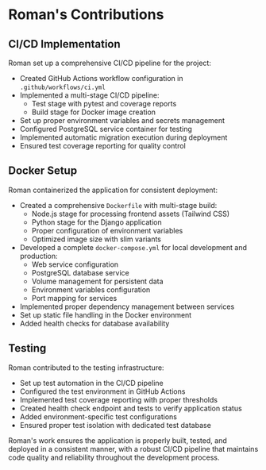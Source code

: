 # Roman's Contributions

## CI/CD Implementation

Roman set up a comprehensive CI/CD pipeline for the project:

- Created GitHub Actions workflow configuration in `.github/workflows/ci.yml`
- Implemented a multi-stage CI/CD pipeline:
  - Test stage with pytest and coverage reports
  - Build stage for Docker image creation
- Set up proper environment variables and secrets management
- Configured PostgreSQL service container for testing
- Implemented automatic migration execution during deployment
- Ensured test coverage reporting for quality control

## Docker Setup

Roman containerized the application for consistent deployment:

- Created a comprehensive `Dockerfile` with multi-stage build:
  - Node.js stage for processing frontend assets (Tailwind CSS)
  - Python stage for the Django application
  - Proper configuration of environment variables
  - Optimized image size with slim variants
- Developed a complete `docker-compose.yml` for local development and production:
  - Web service configuration
  - PostgreSQL database service
  - Volume management for persistent data
  - Environment variables configuration
  - Port mapping for services
- Implemented proper dependency management between services
- Set up static file handling in the Docker environment
- Added health checks for database availability

## Testing

Roman contributed to the testing infrastructure:

- Set up test automation in the CI/CD pipeline
- Configured the test environment in GitHub Actions
- Implemented test coverage reporting with proper thresholds
- Created health check endpoint and tests to verify application status
- Added environment-specific test configurations
- Ensured proper test isolation with dedicated test database

Roman's work ensures the application is properly built, tested, and deployed in a consistent manner, with a robust CI/CD pipeline that maintains code quality and reliability throughout the development process.
